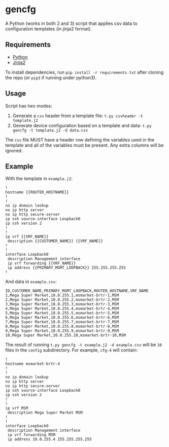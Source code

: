 # gencfg

A Python (works in both 2 and 3) script that applies csv data to configuration templates (in jinja2 format).

## Requirements

- [Python](https://www.python.org/)
- [Jinja2](http://jinja.pocoo.org/)

To install dependencies, run `pip install -r requirements.txt` after cloning the repo (or `pip3` if running under python3).

## Usage

Script has two modes:

1. Generate a `csv` header from a template file: `t.py csvheader -t template.j2`
2. Generate device configuration based on a template and data: `t.py gencfg -t template.j2 -d data.csv`

The `csv` file MUST have a header row defining the variables used in the template and all of the variables must be present. Any extra columns will be ignored.

## Example

With the template in `example.j2`:

```
!
hostname {{ROUTER_HOSTNAME}}
!
!
no ip domain lookup
no ip http server
no ip http secure-server
ip ssh source-interface Loopback0
ip ssh version 2
!
!
ip vrf {{VRF_NAME}}
 description {{CUSTOMER_NAME}} {{VRF_NAME}}
!
!
interface Loopback0
 description Management interface
 ip vrf forwarding {{VRF_NAME}}
 ip address {{PRIMARY_MGMT_LOOPBACK}} 255.255.255.255
!
```

And data in `example.csv`:

```
ID,CUSTOMER_NAME,PRIMARY_MGMT_LOOPBACK,ROUTER_HOSTNAME,VRF_NAME
1,Mega Super Market,10.0.255.1,msmarket-brtr-1,MSM
2,Mega Super Market,10.0.255.2,msmarket-brtr-2,MSM
3,Mega Super Market,10.0.255.3,msmarket-brtr-3,MSM
4,Mega Super Market,10.0.255.4,msmarket-brtr-4,MSM
5,Mega Super Market,10.0.255.5,msmarket-brtr-5,MSM
6,Mega Super Market,10.0.255.6,msmarket-brtr-6,MSM
7,Mega Super Market,10.0.255.7,msmarket-brtr-7,MSM
8,Mega Super Market,10.0.255.8,msmarket-brtr-8,MSM
9,Mega Super Market,10.0.255.9,msmarket-brtr-9,MSM
10,Mega Super Market,10.0.255.10,msmarket-brtr-10,MSM
```

The result of running `t.py gencfg -t example.j2 -d example.csv` will be `10` files in the `config` subdirectory. For example, `cfg-4` will contain:

```
!
hostname msmarket-brtr-4
!
!
no ip domain lookup
no ip http server
no ip http secure-server
ip ssh source-interface Loopback0
ip ssh version 2
!
!
ip vrf MSM
 description Mega Super Market MSM
!
!
interface Loopback0
 description Management interface
 ip vrf forwarding MSM
 ip address 10.0.255.4 255.255.255.255
```
